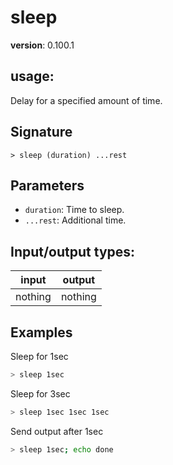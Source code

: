 # sleep

**version**: 0.100.1

## **usage**:

Delay for a specified amount of time.

## Signature

`> sleep (duration) ...rest`

## Parameters

- `duration`: Time to sleep.
- `...rest`: Additional time.

## Input/output types:

| input   | output  |
| ------- | ------- |
| nothing | nothing |

## Examples

Sleep for 1sec

```bash
> sleep 1sec
```

Sleep for 3sec

```bash
> sleep 1sec 1sec 1sec
```

Send output after 1sec

```bash
> sleep 1sec; echo done
```
